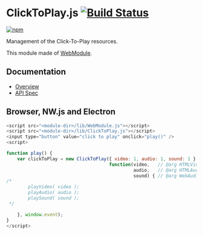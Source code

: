 # ClickToPlay.js [![Build Status](https://travis-ci.org/uupaa/ClickToPlay.js.svg)](https://travis-ci.org/uupaa/ClickToPlay.js)

[![npm](https://nodei.co/npm/uupaa.clicktoplay.js.svg?downloads=true&stars=true)](https://nodei.co/npm/uupaa.clicktoplay.js/)

Management of the Click-To-Play resources.

This module made of [WebModule](https://github.com/uupaa/WebModule).

## Documentation
- [Overview](https://github.com/uupaa/ClickToPlay.js/wiki/)
- [API Spec](https://github.com/uupaa/ClickToPlay.js/wiki/ClickToPlay)

## Browser, NW.js and Electron

```js
<script src="<module-dir>/lib/WebModule.js"></script>
<script src="<module-dir>/lib/ClickToPlay.js"></script>
<input type="button" value="click to play" onclick="play()" />
<script>

function play() {
    var clickToPlay = new ClickToPlay({ video: 1, audio: 1, sound: 1 },
                                      function(video,   // @arg HTMLVideoElementArray
                                               audio,   // @arg HTMLAudioElementArray
                                               sound) { // @arg WebAudioContextArray
/*
        playVideo( video );
        playAudio( audio );
        playSound( sound );
 */

    }, window.event);
}
</script>
```

